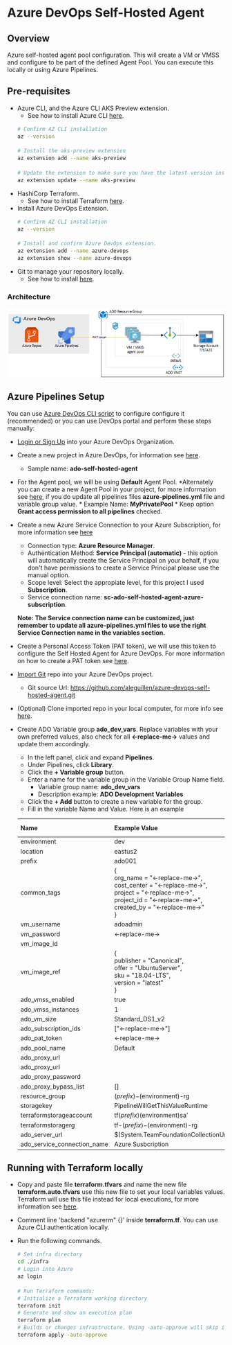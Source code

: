 # Azure DevOps Self-Hosted Agent

## Overview 
Azure self-hosted agent pool configuration. This will create a VM or VMSS and configure to be part of the defined Agent Pool. You can execute this locally or using Azure Pipelines.

## Pre-requisites

* Azure CLI, and the Azure CLI AKS Preview extension.
    * See how to install Azure CLI [here](https://docs.microsoft.com/en-us/cli/azure/install-azure-cli?view=azure-cli-latest).
    ```bash
    # Confirm AZ CLI installation
    az --version

    # Install the aks-preview extension
    az extension add --name aks-preview
    
    # Update the extension to make sure you have the latest version installed
    az extension update --name aks-preview
    ```
* HashiCorp Terraform.
    * See how to install Terraform [here](https://learn.hashicorp.com/terraform/azure/install_az).
* Install Azure DevOps Extension.
    ```bash
    # Confirm AZ CLI installation
    az --version

    # Install and confirm Azure DevOps extension.
    az extension add --name azure-devops
    az extension show --name azure-devops
    ```
* Git to manage your repository locally.
    *  See how to install [here](https://git-scm.com/downloads).

### Architecture 

![](/images/architecture.png)

## Azure Pipelines Setup

You can use [Azure DevOps CLI script](/infra/azure-pipelines.sh) to configure configure it (recommended) or you can use DevOps portal and perform these steps manually:

* [Login or Sign Up](https://dev.azure.com) into your Azure DevOps Organization.
* Create a new project in Azure DevOps, for information see [here](https://docs.microsoft.com/en-us/azure/devops/organizations/projects/create-project).
    * Sample name: **ado-self-hosted-agent**
* For the Agent pool, we will be using **Default** Agent Pool. 
    *Alternately you can create a new Agent Pool in your project, for more information see [here](https://docs.microsoft.com/en-us/azure/devops/pipelines/agents/pools-queues), if you do update all pipelines files **azure-pipelines.yml** file and variable group value.
        * Example Name: **MyPrivatePool**
        * Keep option **Grant access permission to all pipelines** checked.
* Create a new Azure Service Connection to your Azure Subscription, for more information see [here](https://docs.microsoft.com/en-us/azure/devops/pipelines/library/service-endpoints)
    * Connection type: **Azure Resource Manager**.
    * Authentication Method: **Service Principal (automatic)** - this option will automatically create the Service Principal on your behalf, if you don't have permissions to create a Service Principal please use the manual option. 
    * Scope level: Select the appropiate level, for this project I used **Subscription**.
    * Service connection name: **sc-ado-self-hosted-agent-azure-subscription**.
    
    **Note: The Service connection name can be customized, just remember to update all azure-pipelines.yml files to use the right Service Connection name in the variables section.**

* Create a Personal Access Token (PAT token), we will use this token to configure the Self Hosted Agent for Azure DevOps. For more information on how to create a PAT token see [here](https://docs.microsoft.com/en-us/azure/devops/organizations/accounts/use-personal-access-tokens-to-authenticate).
* [Import Git](https://docs.microsoft.com/en-us/azure/devops/repos/git/import-git-repository) repo into your Azure DevOps project.
    * Git source Url: https://github.com/aleguillen/azure-devops-self-hosted-agent.git
* (Optional) Clone imported repo in your local computer, for more info see [here](https://docs.microsoft.com/en-us/azure/devops/repos/git/clone).
* Create ADO Variable group **ado_dev_vars**. Replace variables with your own preferred values, also check for all **<-replace-me->** values and update them accordingly. 
    * In the left panel, click and expand **Pipelines**.
    * Under Pipelines, click **Library**.
    * Click the **+ Variable group** button.
    * Enter a name for the variable group in the Variable Group Name field.
        * Variable group name: **ado_dev_vars**
        * Description example: **ADO Development Variables**
    * Click the **+ Add** button to create a new variable for the group.
    * Fill in the variable Name and Value. Here is an example

    | Name | Example Value | Is Secret |
    | -- | -- | -- |
    | environment | dev | No |
    | location | eastus2 | No |
    | prefix | ado001 | No |
    | common_tags | { <br>org_name    = "<-replace-me->",<br>cost_center = "<-replace-me->",<br>project     = "<-replace-me->",<br>project_id  = "<-replace-me->",<br>created_by  = "<-replace-me->"<br>} | No |
    | vm_username | adoadmin | No |
    | vm_password | <-replace-me-> | Yes |
    | vm_image_id |  | No | 
    | vm_image_ref | {<br>publisher = "Canonical",<br>offer     = "UbuntuServer",<br>sku       = "18.04-LTS",<br>version   = "latest"<br>} | No |
    | ado_vmss_enabled | true | No |
    | ado_vmss_instances | 1 | No | 
    | ado_vm_size | Standard_DS1_v2 | No |
    | ado_subscription_ids | ["<-replace-me->"] | No |
    | ado_pat_token | <-replace-me-> | Yes |
    | ado_pool_name | Default | No |
    | ado_proxy_url |  | No |
    | ado_proxy_url |  | No |
    | ado_proxy_password |  | Yes |
    | ado_proxy_bypass_list | []  | No |
    | resource_group | $(prefix)-$(environment)-rg | No |
    | storagekey | PipelineWillGetThisValueRuntime | No |
    | terraformstorageaccount | tf$(prefix)$(environment)sa' | No |
    | terraformstoragerg | tf-$(prefix)-$(environment)-rg | No |
    | ado_server_url | $(System.TeamFoundationCollectionUri) | No |
    | ado_service_connection_name | Azure Susbcription | No |

    
## Running with Terraform locally

* Copy and paste file **terraform.tfvars** and name the new file **terraform.auto.tfvars** use this new file to set your local variables values. Terraform will use this file instead for local executions, for more information see [here](https://www.terraform.io/docs/configuration/variables.html#variable-definition-precedence).
* Comment line 'backend "azurerm" {}' inside **terraform.tf**. You can use Azure CLI authentication locally.
* Run the following commands.

    ```bash
    # Set infra directory
    cd ./infra
    # Login into Azure
    az login 

    # Run Terraform commands:
    # Initialize a Terraform working directory
    terraform init
    # Generate and show an execution plan
    terraform plan
    # Builds or changes infrastructure. Using -auto-approve will skip interactive approval of plan before applying. 
    terraform apply -auto-approve
    ```
